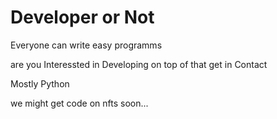 # Developer or Not 

Everyone can write easy programms


are you Interessted in Developing on top of that get in Contact 

Mostly Python

we might get code on nfts soon...
